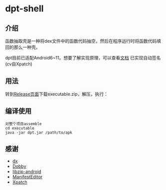 # dpt-shell

## 介绍

函数抽取壳是一种将dex文件中的函数代码抽空，然后在程序运行时将函数代码填回的那么一种壳。


dpt目前已适配Android6~11。想要了解实现原理，可以查看[文档](doc/HowItWorks.md)
已实现自动签名(cv自Xpatch)

## 用法

转到[Release页面](https://github.com/luoyesiqiu/dpt-shell/releases)下载executable.zip，解压，执行：


## 编译使用
```
对整个项目assemble
cd executable
java -jar dpt.jar /path/to/apk
```

## 感谢

- [dx](https://android.googlesource.com/platform/dalvik/+/refs/heads/master/dx/)
- [Dobby](https://github.com/jmpews/Dobby)
- [libzip-android](https://github.com/julienr/libzip-android)
- [ManifestEditor](https://github.com/WindySha/ManifestEditor)
- [Xpatch](https://github.com/WindySha/Xpatch)